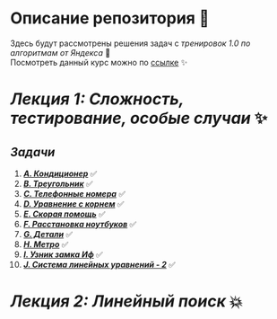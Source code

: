 # **Описание репозитория** :book:
Здесь будут рассмотрены решения задач с *тренировок 1.0 по алгоритмам от Яндекса* :diamond_shape_with_a_dot_inside:
<br>
Посмотреть данный курс можно по [ссылке](https://yandex.ru/yaintern/algorithm-training_1?win=504) :sparkles:

# *Лекция 1: Сложность, тестирование, особые случаи* :sparkles:
## *Задачи*
1) [***A. Кондиционер***](https://github.com/DenisStepanidenko/Yandex-Training1.0/blob/master/src/Lesson1/conditioner/Solution.java)  :white_check_mark:
2) [***B. Треугольник***](https://github.com/DenisStepanidenko/Yandex-Training1.0/blob/master/src/Lesson1/triangle/Solution.java)  :white_check_mark:
3) [***C. Телефонные номера***](https://github.com/DenisStepanidenko/Yandex-Training1.0/blob/master/src/Lesson1/numbersPhones/Solution.java) :white_check_mark:
4) [***D. Уравнение с корнем***](https://github.com/DenisStepanidenko/Yandex-Training1.0/blob/master/src/Lesson1/equationWithRoot/Solution.java) :white_check_mark:
5) [***E. Скорая помощь***](https://github.com/DenisStepanidenko/Yandex-Training1.0/blob/master/src/Lesson1/ambulance/Solution.java) :white_check_mark:
6) [***F. Расстановка ноутбуков***](https://github.com/DenisStepanidenko/Yandex-Training1.0/blob/master/src/Lesson1/arrangementOfLaptops/Solution.java) :white_check_mark:
7) [***G. Детали***](https://github.com/DenisStepanidenko/Yandex-Training1.0/blob/master/src/Lesson1/details/Solution.java) :white_check_mark:
8) [***H. Метро***](https://github.com/DenisStepanidenko/Yandex-Training1.0/blob/master/src/Lesson1/underground/Solution.java) :white_check_mark:
9) [***I. Узник замка Иф***](https://github.com/DenisStepanidenko/Yandex-Training1.0/blob/master/src/Lesson1/prisonerCastleIF/Solution.java) :white_check_mark:
10) [***J. Система линейных уравнений - 2***](https://github.com/DenisStepanidenko/Yandex-Training1.0/blob/master/src/Lesson1/SystemLinearEquations/Solution.java) :white_check_mark:

# *Лекция 2: Линейный поиск* :boom:
